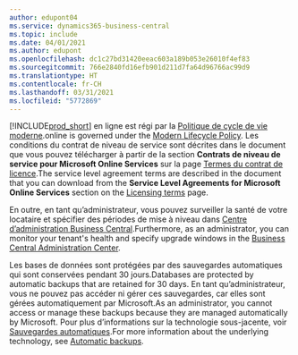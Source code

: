 ```yaml
---
author: edupont04
ms.service: dynamics365-business-central
ms.topic: include
ms.date: 04/01/2021
ms.author: edupont
ms.openlocfilehash: dc1c27bd31420eeac603a189b053e26010f4ef83
ms.sourcegitcommit: 766e2840fd16efb901d211d7fa64d96766ac99d9
ms.translationtype: HT
ms.contentlocale: fr-CH
ms.lasthandoff: 03/31/2021
ms.locfileid: "5772869"
---
```

[!INCLUDE[prod_short](prod_short.md)] <span data-ttu-id="2fc1e-101">en ligne est régi par la [Politique de cycle de vie moderne](https://support.microsoft.com/help/30881/modern-lifecycle-policy).</span><span class="sxs-lookup"><span data-stu-id="2fc1e-101">online is governed under the [Modern Lifecycle Policy](https://support.microsoft.com/help/30881/modern-lifecycle-policy).</span></span> <span data-ttu-id="2fc1e-102">Les conditions du contrat de niveau de service sont décrites dans le document que vous pouvez télécharger à partir de la section **Contrats de niveau de service pour Microsoft Online Services** sur la page [Termes du contrat de licence](https://www.microsoft.com/licensing/product-licensing/products).</span><span class="sxs-lookup"><span data-stu-id="2fc1e-102">The service level agreement terms are described in the document that you can download from the **Service Level Agreements for Microsoft Online Services** section on the [Licensing terms](https://www.microsoft.com/licensing/product-licensing/products) page.</span></span>  

<span data-ttu-id="2fc1e-103">En outre, en tant qu’administrateur, vous pouvez surveiller la santé de votre locataire et spécifier des périodes de mise à niveau dans [Centre d’administration Business Central](/dynamics365/business-central/dev-itpro/administration/tenant-admin-center).</span><span class="sxs-lookup"><span data-stu-id="2fc1e-103">Furthermore, as an administrator, you can monitor your tenant's health and specify upgrade windows in the [Business Central Administration Center](/dynamics365/business-central/dev-itpro/administration/tenant-admin-center).</span></span>  

<span data-ttu-id="2fc1e-104">Les bases de données sont protégées par des sauvegardes automatiques qui sont conservées pendant 30 jours.</span><span class="sxs-lookup"><span data-stu-id="2fc1e-104">Databases are protected by automatic backups that are retained for 30 days.</span></span> <span data-ttu-id="2fc1e-105">En tant qu’administrateur, vous ne pouvez pas accéder ni gérer ces sauvegardes, car elles sont gérées automatiquement par Microsoft.</span><span class="sxs-lookup"><span data-stu-id="2fc1e-105">As an administrator, you cannot access or manage these backups because they are managed automatically by Microsoft.</span></span> <span data-ttu-id="2fc1e-106">Pour plus d’informations sur la technologie sous-jacente, voir [Sauvegardes automatiques](/azure/sql-database/sql-database-automated-backups).</span><span class="sxs-lookup"><span data-stu-id="2fc1e-106">For more information about the underlying technology, see [Automatic backups](/azure/sql-database/sql-database-automated-backups).</span></span>  
